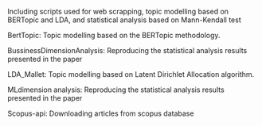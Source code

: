 Including scripts used for web scrapping, topic modelling based on BERTopic and LDA, and statistical analysis based on Mann-Kendall test  


BertTopic:  Topic modelling based on the BERTopic methodology. 

BussinessDimensionAnalysis: Reproducing the statistical analysis results presented in the paper
 
LDA_Mallet: Topic modelling based on Latent Dirichlet Allocation algorithm.

MLdimension analysis: Reproducing the statistical analysis results presented in the paper

Scopus-api: Downloading articles from scopus database
